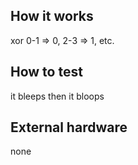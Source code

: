 <!---

This file is used to generate your project datasheet. Please fill in the information below and delete any unused
sections.

You can also include images in this folder and reference them in the markdown. Each image must be less than
512 kb in size, and the combined size of all images must be less than 1 MB.
-->

## How it works

xor 0-1 => 0, 2-3 => 1, etc.

## How to test

it bleeps then it bloops

## External hardware

none
